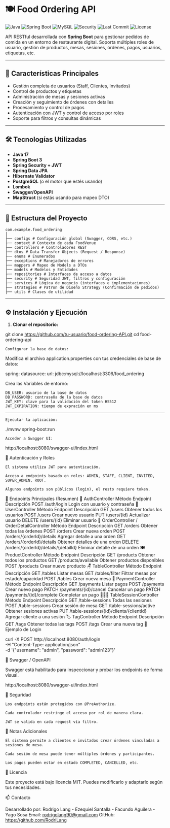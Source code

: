 ﻿# 🍽️ Food Ordering API

![Java](https://img.shields.io/badge/Java-21-blue?logo=java)
![Spring Boot](https://img.shields.io/badge/Spring_Boot-3.x-brightgreen?logo=spring)
![MySQL](https://img.shields.io/badge/Database-MySQL-blue?logo=mysql)
![Security](https://img.shields.io/badge/Security-JWT%20%7C%20Spring%20Security-red?logo=springsecurity)
![Last Commit](https://img.shields.io/github/last-commit/RodriLang/tennis-tournaments-API)
![License](https://img.shields.io/github/license/RodriLang/tennis-tournaments-API)

API RESTful desarrollada con **Spring Boot** para gestionar pedidos de comida en un entorno de restaurante digital. Soporta múltiples roles de usuario, gestión de productos, mesas, sesiones, órdenes, pagos, usuarios, etiquetas, etc.

---

## 🚀 Características Principales

- Gestión completa de usuarios (Staff, Clientes, Invitados)
- Control de productos y etiquetas
- Administración de mesas y sesiones activas
- Creación y seguimiento de órdenes con detalles
- Procesamiento y control de pagos
- Autenticación con JWT y control de acceso por roles
- Soporte para filtros y consultas dinámicas

---

## 🛠️ Tecnologías Utilizadas

- **Java 17**
- **Spring Boot 3**
- **Spring Security + JWT**
- **Spring Data JPA**
- **Hibernate Validator**
- **PostgreSQL** (o el motor que estés usando)
- **Lombok**
- **Swagger/OpenAPI**
- **MapStruct** (si estás usando para mapeo DTO)

---

## 📁 Estructura del Proyecto

```plaintext
com.example.food_ordering
│
├── configs # Configuración global (Swagger, CORS, etc.)
├── context # Contexto de cada FoodVenue
├── controllers # Controladores REST
├── dtos # Data Transfer Objects (Request / Response)
├── enums # Enumerados
├── exceptions # Manejadores de errores
├── mappers # Mapeo de Models a DTOs
├── models # Modelos y Entidades
├── repositories # Interfaces de acceso a datos
├── security # Seguridad JWT, filtros y configuración
├── services # Lógica de negocio (interfaces e implementaciones)
├── strategies # Patron de Diseño Strategy (Confirmación de pedidos)
├── utils # Clases de utilidad
```
---

## ⚙️ Instalación y Ejecución

1. **Clonar el repositorio:**

git clone https://github.com/tu-usuario/food-ordering-API.git
cd food-ordering-api

    Configurar la base de datos:

Modifica el archivo application.properties con tus credenciales de base de datos:

spring:
  datasource:
    url: jdbc:mysql://localhost:3306/food_ordering

Crea las Variables de entorno:

    DB_USER: usuario de la base de datos
    DB_PASSWORD: contraseña de la base de datos
    JWT_KEY: clave para la validación del token HS512
    JWT_EXPIRATION: tiempo de expración en ms

---

    Ejecutar la aplicación:

./mvnw spring-boot:run

    Acceder a Swagger UI:

http://localhost:8080/swagger-ui/index.html

🔐 Autenticación y Roles

    El sistema utiliza JWT para autenticación.

    Acceso a endpoints basado en roles: ADMIN, STAFF, CLIENT, INVITED, SUPER_ADMIN, ROOT.

    Algunos endpoints son públicos (login), el resto requiere token.

📌 Endpoints Principales (Resumen)
🔐 AuthController
Método	Endpoint	Descripción
POST	/auth/login	Login con usuario y contraseña
👤 UserController
Método	Endpoint	Descripción
GET	/users	Obtener todos los usuarios
POST	/users	Crear nuevo usuario
PUT	/users/{id}	Actualizar usuario
DELETE	/users/{id}	Eliminar usuario
🧾 OrderController / OrderDetailController
Método	Endpoint	Descripción
GET	/orders	Obtener todas las órdenes
POST	/orders	Crear nueva orden
POST	/orders/{orderId}/details	Agregar detalle a una orden
GET	/orders/{orderId}/details	Obtener detalles de una orden
DELETE	/orders/{orderId}/details/{detailId}	Eliminar detalle de una orden
🍽️ ProductController
Método	Endpoint	Descripción
GET	/products	Obtener todos los productos
GET	/products/available	Obtener productos disponibles
POST	/products	Crear nuevo producto
🪑 TableController
Método	Endpoint	Descripción
GET	/tables	Listar mesas
GET	/tables/filter	Filtrar mesas por estado/capacidad
POST	/tables	Crear nueva mesa
🧾 PaymentController
Método	Endpoint	Descripción
GET	/payments	Listar pagos
POST	/payments	Crear nuevo pago
PATCH	/payments/{id}/cancel	Cancelar un pago
PATCH	/payments/{id}/complete	Completar un pago
🧑‍🤝‍🧑 TableSessionController
Método	Endpoint	Descripción
GET	/table-sessions	Todas las sesiones
POST	/table-sessions	Crear sesión de mesa
GET	/table-sessions/active	Obtener sesiones activas
PUT	/table-sessions/{id}/clients/{clientId}	Agregar cliente a una sesión
🏷️ TagController
Método	Endpoint	Descripción
GET	/tags	Obtener todas las tags
POST	/tags	Crear una nueva tag
🧪 Ejemplo de Login

curl -X POST http://localhost:8080/auth/login \
  -H "Content-Type: application/json" \
  -d '{"username": "admin", "password": "admin123"}'

📒 Swagger / OpenAPI

Swagger está habilitado para inspeccionar y probar los endpoints de forma visual.

http://localhost:8080/swagger-ui/index.html

🧩 Seguridad

    Los endpoints están protegidos con @PreAuthorize.

    Cada controlador restringe el acceso por rol de manera clara.

    JWT se valida en cada request vía filtro.

📌 Notas Adicionales

    El sistema permite a clientes e invitados crear órdenes vinculadas a sesiones de mesa.

    Cada sesión de mesa puede tener múltiples órdenes y participantes.

    Los pagos pueden estar en estado COMPLETED, CANCELLED, etc.

📝 Licencia

Este proyecto está bajo licencia MIT. Puedes modificarlo y adaptarlo según tus necesidades.

📫 Contacto

Desarrollado por: Rodrigo Lang - Ezequiel Santalla - Facundo Aguilera - Yago Sosa
Email: rodrigolang90@gmail.com
GitHub: https://github.com/RodriLang
